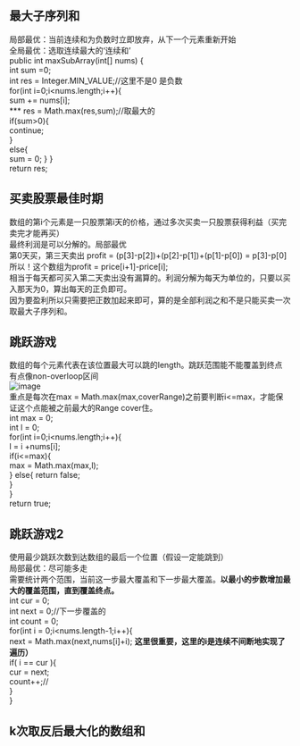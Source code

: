 ## 最大子序列和
局部最优：当前连续和为负数时立即放弃，从下一个元素重新开始  
全局最优：选取连续最大的‘连续和’  
 public int maxSubArray(int[] nums) {   
        int sum =0;  
        int res = Integer.MIN_VALUE;//这里不是0 是负数  
        for(int i=0;i<nums.length;i++){  
            sum += nums[i];  
          *** res = Math.max(res,sum);//取最大的    
            if(sum>0){  
                continue;  
            }  
            else{  
                sum = 0;
            }
        }  
        return res;  
          
          
  ## 买卖股票最佳时期
  数组的第i个元素是一只股票第i天的价格，通过多次买卖一只股票获得利益（买完卖完才能再买）  
  最终利润是可以分解的。局部最优  
  第0天买，第三天卖出 profit = (p[3]-p[2])+(p[2]-p[1])+(p[1]-p[0]) = p[3]-p[0]  
  所以！这个数组为profit = price[i+1]-price[i];  
  相当于每天都可买入第二天卖出没有漏算的。利润分解为每天为单位的，只要以买入那天为0，算出每天的正负即可。  
  因为要盈利所以只需要把正数加起来即可，算的是全部利润之和不是只能买卖一次取最大子序列和。  
  
  ## 跳跃游戏
  数组的每个元素代表在该位置最大可以跳的length。跳跃范围能不能覆盖到终点  
  有点像non-overloop区间  
  ![image](https://user-images.githubusercontent.com/113034973/219900374-6a6c40a0-4e03-4eeb-a173-9fa538d783bc.png)  
   重点是每次在max = Math.max(max,coverRange)之前要判断i<=max，才能保证这个点能被之前最大的Range cover住。  
        int max = 0;  
        int l = 0;  
        for(int i=0;i<nums.length;i++){  
            l = i +nums[i];  
            if(i<=max){  
            max = Math.max(max,l);  
        }
        else{
            return false;  
        }  
        }  
        return true;
     
   ## 跳跃游戏2
   使用最少跳跃次数到达数组的最后一个位置（假设一定能跳到）  
   局部最优：尽可能多走  
   需要统计两个范围，当前这一步最大覆盖和下一步最大覆盖。**以最小的步数增加最大的覆盖范围，直到覆盖终点。**  
      int cur = 0;  
        int next = 0;//下一步覆盖的  
        int count = 0;  
        for(int i = 0;i<nums.length-1;i++){  
            next = Math.max(next,nums[i]+i); **这里很重要，这里的i是连续不间断地实现了遍历）**  
            if( i == cur ){  
                cur = next;  
                count++;//  
            }      
        }  
   

  ## k次取反后最大化的数组和
  
  
  
